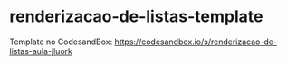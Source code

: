 # renderizacao-de-listas-template

Template no CodesandBox: https://codesandbox.io/s/renderizacao-de-listas-aula-jluork
